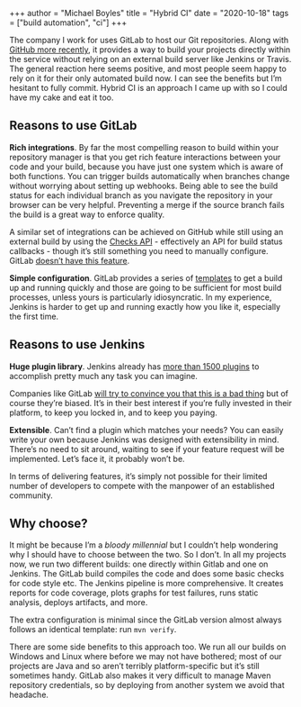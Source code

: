 +++
author = "Michael Boyles"
title = "Hybrid CI"
date = "2020-10-18"
tags = ["build automation", "ci"]
+++

The company I work for uses GitLab to host our Git repositories. Along with [GitHub more recently](https://techcrunch.com/2019/08/08/github-actions-is-now-a-ci-cd-service/), it provides a way to build your projects directly within the service without relying on an external build server like Jenkins or Travis. The general reaction here seems positive, and most people seem happy to rely on it for their only automated build now. I can see the benefits but I’m hesitant to fully commit. Hybrid CI is an approach I came up with so I could have my cake and eat it too.

<!--more-->

## Reasons to use GitLab

**Rich integrations**. By far the most compelling reason to build within your repository manager is that you get rich feature interactions between your code and your build, because you have just one system which is aware of both functions. You can trigger builds automatically when branches change without worrying about setting up webhooks. Being able to see the build status for each individual branch as you navigate the repository in your browser can be very helpful. Preventing a merge if the source branch fails the build is a great way to enforce quality.

A similar set of integrations can be achieved on GitHub while still using an external build by using the [Checks API](https://docs.github.com/en/free-pro-team@latest/rest/reference/checks) - effectively an API for build status callbacks - though it’s still something you need to manually configure. GitLab [doesn’t have this feature](https://gitlab.com/gitlab-org/gitlab-foss/-/issues/46145).

**Simple configuration**. GitLab provides a series of [templates](https://gitlab.com/gitlab-org/gitlab-foss/tree/master/lib/gitlab/ci/templates) to get a build up and running quickly and those are going to be sufficient for most build processes, unless yours is particularly idiosyncratic. In my experience, Jenkins is harder to get up and running exactly how you like it, especially the first time.

## Reasons to use Jenkins

**Huge plugin library**. Jenkins already has [more than 1500 plugins](https://plugins.jenkins.io/) to accomplish pretty much any task you can imagine.

Companies like GitLab [will try to convince you that this is a bad thing](https://about.gitlab.com/blog/2019/09/27/plugin-instability/) but of course they’re biased. It’s in their best interest if you’re fully invested in their platform, to keep you locked in, and to keep you paying.

**Extensible**. Can’t find a plugin which matches your needs? You can easily write your own because Jenkins was designed with extensibility in mind. There’s no need to sit around, waiting to see if your feature request will be implemented. Let’s face it, it probably won’t be.

In terms of delivering features, it’s simply not possible for their limited number of developers to compete with the manpower of an established community.

## Why choose?

It might be because I’m a *bloody millennial* but I couldn’t help wondering why I should have to choose between the two. So I don’t. In all my projects now, we run two different builds: one directly within Gitlab and one on Jenkins. The GitLab build compiles the code and does some basic checks for code style etc. The Jenkins pipeline is more comprehensive. It creates reports for code coverage, plots graphs for test failures, runs static analysis, deploys artifacts, and more.

The extra configuration is minimal since the GitLab version almost always follows an identical template: run `mvn verify`.

There are some side benefits to this approach too. We run all our builds on Windows and Linux where before we may not have bothered; most of our projects are Java and so aren’t terribly platform-specific but it’s still sometimes handy. GitLab also makes it very difficult to manage Maven repository credentials, so by deploying from another system we avoid that headache.

